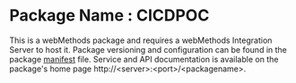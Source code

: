 # Package Name : CICDPOC
This is a webMethods package and requires a webMethods Integration Server to host it. Package versioning and configuration can be found in the package [manifest](./CICDPOC/manifest.v3) file. Service and API documentation is available on the package's home page http://&lt;server&gt;:&lt;port&gt;/&lt;packagename>.